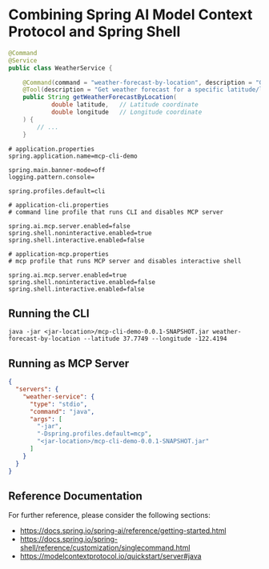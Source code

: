 # Combining Spring AI Model Context Protocol and Spring Shell 

```java
@Command
@Service
public class WeatherService {

	@Command(command = "weather-forecast-by-location", description = "Get weather forecast for a specific latitude/longitude")
	@Tool(description = "Get weather forecast for a specific latitude/longitude")
	public String getWeatherForecastByLocation(
			double latitude,   // Latitude coordinate
			double longitude   // Longitude coordinate
	) {
        // ...
	}
```

```properties
# application.properties
spring.application.name=mcp-cli-demo

spring.main.banner-mode=off
logging.pattern.console=

spring.profiles.default=cli

# application-cli.properties
# command line profile that runs CLI and disables MCP server

spring.ai.mcp.server.enabled=false
spring.shell.noninteractive.enabled=true
spring.shell.interactive.enabled=false

# application-mcp.properties
# mcp profile that runs MCP server and disables interactive shell

spring.ai.mcp.server.enabled=true
spring.shell.noninteractive.enabled=false
spring.shell.interactive.enabled=false
```

## Running the CLI

```shell
java -jar <jar-location>/mcp-cli-demo-0.0.1-SNAPSHOT.jar weather-forecast-by-location --latitude 37.7749 --longitude -122.4194
```

## Running as MCP Server

```json
{
  "servers": {
    "weather-service": {
      "type": "stdio",
      "command": "java",
      "args": [
        "-jar",
        "-Dspring.profiles.default=mcp",
        "<jar-location>/mcp-cli-demo-0.0.1-SNAPSHOT.jar"
      ]
    }
  }
}
```

## Reference Documentation
For further reference, please consider the following sections:

* https://docs.spring.io/spring-ai/reference/getting-started.html
* https://docs.spring.io/spring-shell/reference/customization/singlecommand.html
* https://modelcontextprotocol.io/quickstart/server#java

